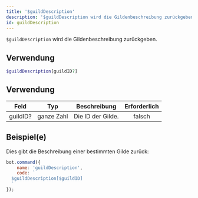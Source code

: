```yaml
---
title: '$guildDescription'
description: '$guildDescription wird die Gildenbeschreibung zurückgeben.'
id: guildDescription
---
```


`$guildDescription` wird die Gildenbeschreibung zurückgeben.

## Verwendung

```php
$guildDescription[guildID?]
```

## Verwendung

| Feld     | Typ        | Beschreibung      | Erforderlich |
| -------- | ---------- | ----------------- |:------------:|
| guildID? | ganze Zahl | Die ID der Gilde. |    falsch    |

## Beispiel(e)

Dies gibt die Beschreibung einer bestimmten Gilde zurück:

```javascript
bot.command({
    name: 'guildDescription',
    code: `
  $guildDescription[$guildID]
  `
});
```
